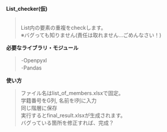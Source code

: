 **List_checker(仮)**
><br>List内の要素の重複をcheckします。
><br>※バグっても知りません(責任は取れません...ごめんなさい！)

**必要なライブラリ・モジュール**
>･Openpyxl
><br>･Pandas

**使い方**
>ファイル名はlist_of_members.xlsxで固定。
><br>学籍番号をG列, 名前をI列に入力
><br>同じ階層に保存
><br>実行するとfinal_result.xlsxが生成されます。
><br>バグっている箇所を修正すれば、完成？
